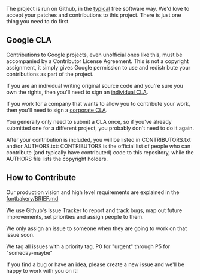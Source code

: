 The project is run on Github, in the [typical](http://producingoss.com) free software way. 
We'd love to accept your patches and contributions to this project. 
There is just one thing you need to do first.

## Google CLA

Contributions to Google projects, even unofficial ones like this, must be accompanied by a Contributor License Agreement. 
This is not a copyright assignment, it simply gives Google permission to use and redistribute your contributions as part of the project.

If you are an individual writing original source code and you're sure you own the rights, then you'll need to sign an
[individual CLA](https://developers.google.com/open-source/cla/individual).

If you work for a company that wants to allow you to contribute your work, then you'll need to sign a [corporate CLA](https://developers.google.com/open-source/cla/corporate).

You generally only need to submit a CLA once, so if you've already submitted one for a different project, you probably don't need to do it again.

After your contribution is included, you will be listed in CONTRIBUTORS.txt and/or AUTHORS.txt: CONTRIBUTORS is the official list of people who can contribute (and typically have contributed) code to this repository, while the AUTHORS file lists the copyright holders.

## How to Contribute

Our production vision and high level requirements are explained in the [fontbakery/BRIEF.md](https://github.com/googlefonts/fontbakery/blob/master/BRIEF.md)

We use Github's Issue Tracker to report and track bugs, map out future improvements, set priorities and assign people to them.

We only assign an issue to someone when they are going to work on that issue soon.

We tag all issues with a priority tag, P0 for "urgent" through P5 for "someday-maybe"

If you find a bug or have an idea, please create a new issue and we'll be happy to work with you on it!

